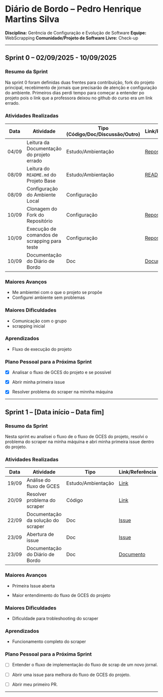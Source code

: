 # Diário de Bordo – Pedro Henrique Martins Silva

**Disciplina:** Gerência de Configuração e Evolução de Software
**Equipe:** WebScrapping
**Comunidade/Projeto de Software Livre:** Check-up

---

## Sprint 0 – 02/09/2025 - 10/09/2025

### Resumo da Sprint

Na sprint 0 foram definidas duas frentes para contribuição, fork do projeto principal, recebimento de jornais que precisarão de atenção e configuração do ambiente. Primeiros dias perdi tempo para começar a entender po projeto pois o link que a professora deixou no github do curso era um link errado.

### Atividades Realizadas

| Data  | Atividade                                   | Tipo (Código/Doc/Discussão/Outro) | Link/Referência | Status    |
| ----- | ------------------------------------------- | --------------------------------- | --------------- | --------- |
| 04/09 | Leitura da Documentação do projeto errado   | Estudo/Ambientação                | [Repositório](https://govhub-br.github.io/gov-hubio/land/dist/index.htmlhtml)                                                                                                       | Concluído |
| 08/09 | Leitura do `README.md` do Projeto Base      | Estudo/Ambientação                | [README](https://github.com/EH-FAKE/check-up/blob/develop/README.md)                                                                                                         | Concluído |
| 08/09 | Configuração do Ambiente Local              | Configuração                      |                 | Concluído |
| 10/09 | Clonagem do Fork do Repositório             | Configuração                      | [Repositório](https://github.com/GCES-EhFake-Fork/checkUp)                                                                                                    | Concluído |
| 10/09 | Execução de comandos de scrapping para teste| Configuração                      | [Repositório](https://github.com/GCES-EhFake-Fork/checkUp)                                                                                                    | Concluído |
| 10/09 | Documentação do Diário de Bordo             | Doc                               | [Documento](https://github.com/GCES-EhFake-Fork/docs-interno/blob/main/docs/grupo-webscrapping/sprint0/diarioPedroSilva.md)                                                                 | Concluído |

### Maiores Avanços

- Me ambientei com o que o projeto se propõe
- Configurei ambiente sem problemas 

### Maiores Dificuldades

- Comunicação com o grupo
- scrapping inicial

### Aprendizados

- Fluxo de execução do projeto

### Plano Pessoal para a Próxima Sprint

- [x] Analisar o fluxo de GCES do projeto e se possível
- [x] Abrir minha primeira issue
- [x] Resolver problema do scraper na minnha máquina

  

---

  

## Sprint 1 – \[Data início – Data fim]

  

### Resumo da Sprint

  

Nesta sprint eu analisei o fluxo de o fluxo de GCES do projeto, resolvi o problema do scraper na minha máquina e abri minha primeira issue dentro do projeto.

  

### Atividades Realizadas

  

| Data   | Atividade                              | Tipo      | Link/Referência                               | Status  |
|--------|----------------------------------------|-----------|-----------------------------------------------|---------|
| 19/09  | Análise do fluxo de GCES              | Estudo/Ambientação | [Link](#)                                     | Concluído |
| 20/09  | Resolver problema do scraper          | Código    | [Link](#)                                     | Concluído |
| 22/09  | Documentação da solução do scraper    | Doc       | [Issue](https://github.com/link-para-issue)   | Parcial |
| 23/09  | Abertura de issue                     | Doc       | [Issue](https://github.com/link-para-issue)   | Concluído |
| 23/09  | Documentação do Diário de Bordo       | Doc       | [Documento](https://link-para-documento.com)  | Concluído |


  
  

### Maiores Avanços

  

* Primeira Issue aberta

* Maior entendimento do fluxo de GCES do projeto

  

### Maiores Dificuldades

  

* Dificuldade para trobleshooting do scraper

  

### Aprendizados

  

* Funcionamento completo do scraper

  

### Plano Pessoal para a Próxima Sprint

  

* [ ] Entender o fluxo de implementação do fluxo de scrap de um novo jornal.

* [ ] Abrir uma issue para melhora do fluxo de GCES do projeto.

* [ ] Abrir meu primeiro PR.

  

---
